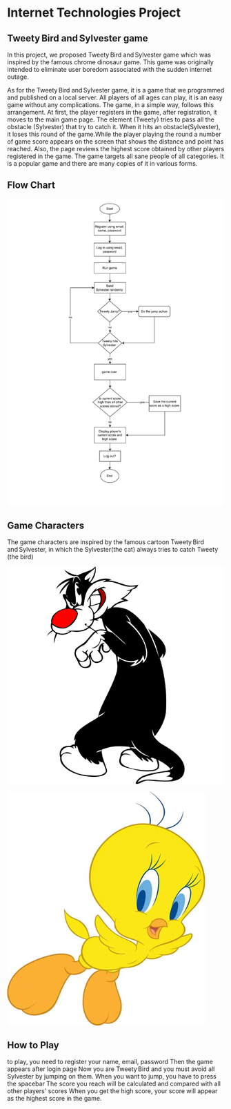 # Internet Technologies Project 

 ## Tweety Bird and Sylvester game

In this project, we proposed Tweety Bird and Sylvester game which was inspired by the famous chrome dinosaur game. This game was originally intended to eliminate user boredom associated with the sudden internet outage. 

 As for the Tweety Bird and Sylvester game, it is a game that we programmed and published on a local server. All players of all ages can play, it is an easy game without any complications. The game, in a simple way, follows this arrangement. At first, the player registers in the game, after registration, it moves to the main game page. The element (Tweety) tries to pass all the obstacle (Sylvester) that try to catch it. When it hits an obstacle(Sylvester), it loses this round of the game.While the player playing the round a number of game score appears on the screen that shows the distance and point has reached. Also, the page reviews the highest score obtained by other players registered in the game. The game targets all sane people of all categories. It is a popular game and there are many copies of it in various forms. 


 ## Flow Chart
 
 
![GitHub Light](https://github.com/nmabinkanaan/web-tech-project/blob/main/ReadMeimage/Flowchart.jpg)
 
 
## Game Characters

The game characters are inspired by the famous cartoon Tweety Bird and Sylvester, in which the Sylvester(the cat) always tries to catch Tweety (the bird)
 
 ![GitHub Light](https://github.com/nmabinkanaan/web-tech-project/blob/main/ReadMeimage/Sylevster.png)
 
  ![GitHub Light](https://github.com/nmabinkanaan/web-tech-project/blob/main/ReadMeimage/tweety.png)
 
  ## How to Play
  
to play, you need to register your name, email, password Then the game appears after login page
Now you are Tweety Bird and you must avoid all Sylvester by jumping on them. When you want to jump, you have to press the spacebar
The score you reach will be calculated and compared with all other players' scores
When you get the high score, your score will appear as the highest score in the game.



  
  

 
